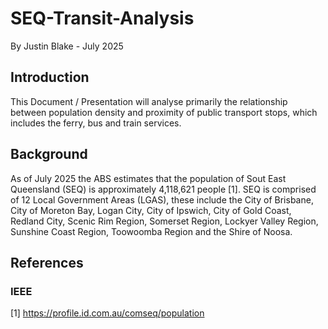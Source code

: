 # SEQ-Transit-Analysis

By Justin Blake - July 2025

## Introduction

This Document / Presentation will analyse primarily the relationship between population density and proximity of public transport stops, which includes the ferry, bus and train services.

## Background

As of July 2025 the ABS estimates that the population of Sout East Queensland (SEQ) is approximately 4,118,621 people [1]. SEQ is comprised of 12 Local Government Areas (LGAS), these include the City of Brisbane, City of Moreton Bay, Logan City, City of Ipswich, City of Gold Coast, Redland City, Scenic Rim Region, Somerset Region, Lockyer Valley Region, Sunshine Coast Region, Toowoomba Region and the Shire of Noosa.

## References
### IEEE

[1] https://profile.id.com.au/comseq/population
